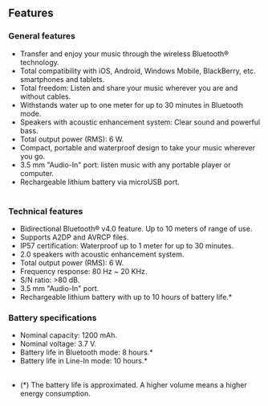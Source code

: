 ## Features

### General features

- Transfer and enjoy your music through the wireless Bluetooth® technology.
- Total compatibility with iOS, Android, Windows Mobile, BlackBerry, etc. smartphones and tablets.
- Total freedom: Listen and share your music wherever you are and without cables.
- Withstands water up to one meter for up to 30 minutes in Bluetooth mode.
- Speakers with acoustic enhancement system: Clear sound and powerful bass.
- Total output power (RMS): 6 W.
- Compact, portable and waterproof design to take your music wherever you go.
- 3.5 mm "Audio-In" port: listen music with any portable player or computer.
- Rechargeable lithium battery via microUSB port.
<br/><br/>

### Technical features

- Bidirectional Bluetooth® v4.0 feature. Up to 10 meters of range of use.
- Supports A2DP and AVRCP files.
- IP57 certification: Waterproof up to 1 meter for up to 30 minutes.
- 2.0 speakers with acoustic enhancement system.
- Total output power (RMS): 6 W.
- Frequency response: 80 Hz ~ 20 KHz.
- S/N ratio: >80 dB.
- 3.5 mm "Audio-In" port.
- Rechargeable lithium battery with up to 10 hours of battery life.*

### Battery specifications

- Nominal capacity: 1200 mAh.
- Nominal voltage: 3.7 V.
- Battery life in Bluetooth mode: 8 hours.*
- Battery life in Line-In mode: 10 hours.*
<br/><br/>
 * (*) The battery life is approximated. A higher volume means a higher energy consumption.
